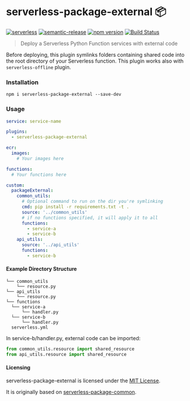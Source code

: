 # serverless-package-external 📦

[![serverless](http://public.serverless.com/badges/v3.svg)](http://www.serverless.com)
[![semantic-release](https://img.shields.io/badge/%20%20%F0%9F%93%A6%F0%9F%9A%80-semantic--release-e10079.svg)](https://github.com/semantic-release/semantic-release)
[![npm version](https://badge.fury.io/js/serverless-package-external.svg)](https://badge.fury.io/js/serverless-package-external)
[![Build Status](https://travis-ci.com/epsagon/serverless-package-external.svg?branch=master)](https://travis-ci.com/epsagon/serverless-package-external)

> Deploy a Serverless Python Function services with external code

Before deploying, this plugin symlinks folders containing shared code into the root directory of your Serverless function.
This plugin works also with `serverless-offline` plugin.

### Installation

```
npm i serverless-package-external --save-dev
```

### Usage

```yml
service: service-name

plugins:
  - serverless-package-external

ecr:
  images:
    # Your images here

functions:
  # Your functions here

custom:
  packageExternal:
    common_utils:
      # Optional command to run on the dir you're symlinking
      cmd: pip install -r requirements.txt -t .
      source: '../common_utils'
      # if no functions specified, it will apply it to all
      functions:
        - service-a
        - service-b
    api_utils:
      source: '../api_utils'
      functions:
        - service-b
```

#### Example Directory Structure

```
└── common_utils
    └── resource.py
└── api_utils
    └── resource.py
└── functions
  └── service-a
      └── handler.py
  └── service-b
      └── handler.py
  serverless.yml
```

In service-b/handler.py, external code can be imported:
```py
from common_utils.resource import shared_resource
from api_utils.resource import shared_resource
```
 
#### Licensing

serverless-package-external is licensed under the [MIT License](./LICENSE.txt).

It is originally based on [serverless-package-common](https://github.com/onlicar/serverless-package-common).
